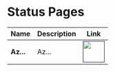 # Status Pages

| Name | Description | Link |
|--|--|--|
| **Az...** | Az... | <a href=""><img src="https://github.com/jcabeza/azure/blob/main/docs/assets/reshot-icon-link.svg?raw=true" width="50"/></a> |